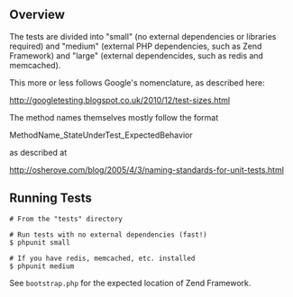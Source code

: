 ## Overview

The tests are divided into "small" (no external dependencies or libraries
required) and "medium" (external PHP dependencies, such as Zend Framework) and
"large" (external dependencides, such as redis and memcached).

This more or less follows Google's nomenclature, as described here:

  http://googletesting.blogspot.co.uk/2010/12/test-sizes.html

The method names themselves mostly follow the format

  MethodName_StateUnderTest_ExpectedBehavior

as described at

  http://osherove.com/blog/2005/4/3/naming-standards-for-unit-tests.html

## Running Tests

    # From the "tests" directory

    # Run tests with no external dependencies (fast!)
    $ phpunit small

    # If you have redis, memcached, etc. installed
    $ phpunit medium

See `bootstrap.php` for the expected location of Zend Framework.
